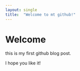 ```yaml
---
layout: single
title:  "Welcome to mt github!"
---
```


# Welcome

this is my first github blog post.

I hope you like it!
